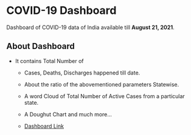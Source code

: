 
# COVID-19 Dashboard

Dashboard of COVID-19 data of India available till **August 21, 2021**.


## About Dashboard
- It contains Total Number of
    - Cases, Deaths, Discharges happened till date.
    - About the ratio of the abovementioned parameters Statewise.
    - A word Cloud of Total Number of Active Cases from a particular state.
    - A Doughut Chart and much more...
    
    - [Dashboard Link](https://public.tableau.com/app/profile/sahil.raina/viz/COVID-19_Aug21/Dashboard)
